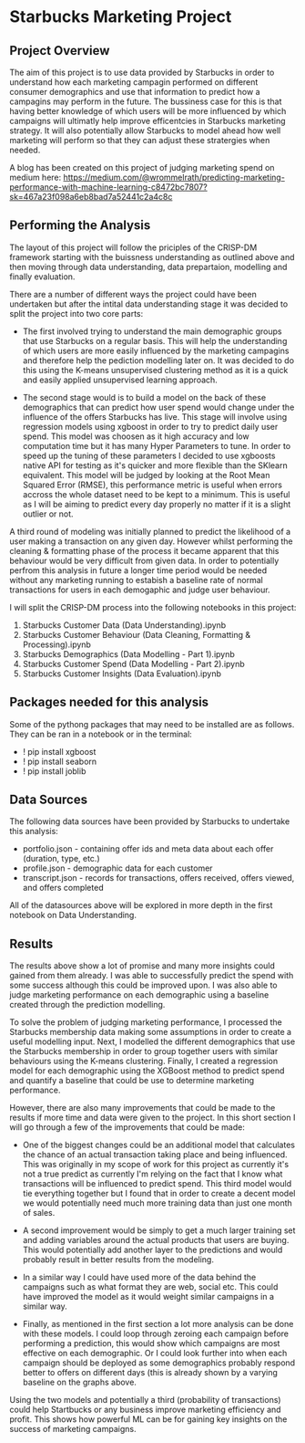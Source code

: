 # Starbucks Marketing Project 

## Project Overview

The aim of this project is to use data provided by Starbucks in order to understand how each marketing campagin performed on different consumer demographics and use that information to predict how a campagins may perform in the future. The bussiness case for this is that having better knowledge of which users will be more influenced by which campaigns will ultimatly help improve efficentcies in Starbucks marketing strategy. It will also potentially allow Starbucks to model ahead how well marketing will perform so that they can adjust these stratergies when needed.

A blog has been created on this project of judging marketing spend on medium here: 
https://medium.com/@wrommelrath/predicting-marketing-performance-with-machine-learning-c8472bc7807?sk=467a23f098a6eb8bad7a52441c2a4c8c


## Performing the Analysis

The layout of this project will follow the priciples of the CRISP-DM framework starting with the buissness understanding as outlined above and then moving through data understanding, data prepartaion, modelling and finally evaluation. 

There are a number of different ways the project could have been undertaken but after the intital data understanding stage it was decided to split the project into two core parts:

- The first involved trying to understand the main demographic groups that use Starbucks on a regular basis. This will help the understanding of which users are more easily influenced by the marketing campagins and therefore help the pediction modelling later on. It was decided to do this using the K-means unsupervised clustering method as it is a quick and easily applied unsupervised learning approach.

- The second stage would is to build a model on the back of these demographics that can predict how user spend would change under the influence of the offers Starbucks has live. This stage will involve using regression models using xgboost in order to try to predict daily user spend. This model was choosen as it high accuracy and low computation time but it has many Hyper Parameters to tune. In order to speed up the tuning of these parameters I decided to use xgboosts native API for testing as it's quicker and more flexible than the SKlearn equivalent. This model will be judged by looking at the Root Mean Squared Error (RMSE), this performance metric is useful when errors accross the whole dataset need to be kept to a minimum. This is useful as I will be aiming to predict every day properly no matter if it is a slight outlier or not.

A third round of modeling was initially planned to predict the likelihood of a user making a transaction on any given day. However whilst performing the cleaning & formatting phase of the process it became apparent that this behaviour would be very difficult from given data. In order to potentially perfrom this analysis in future a longer time period would be needed without any marketing running to estabish a baseline rate of normal transactions for users in each demogaphic and judge user behaviour.

I will split the CRISP-DM process into the following notebooks in this project:
1. Starbucks Customer Data (Data Understanding).ipynb
2. Starbucks Customer Behaviour (Data Cleaning, Formatting & Processing).ipynb
3. Starbucks Demographics (Data Modelling - Part 1).ipynb
4. Starbucks Customer Spend (Data Modelling - Part 2).ipynb
5. Starbucks Customer Insights (Data Evaluation).ipynb

## Packages needed for this analysis
Some of the pythong packages that may need to be installed are as follows. They can be ran in a notebook or in the terminal:
- ! pip install xgboost
- ! pip install seaborn
- ! pip install joblib


## Data Sources

The following data sources have been provided by Starbucks to undertake this analysis:
- portfolio.json - containing offer ids and meta data about each offer (duration, type, etc.)
- profile.json - demographic data for each customer
- transcript.json - records for transactions, offers received, offers viewed, and offers completed

All of the datasources above will be explored in more depth in the first notebook on Data Understanding.

## Results

The results above show a lot of promise and many more insights could gained from them already. I was able to successfully predict the spend with some success although this could be improved upon. I was also able to judge marketing performance on each demographic using a baseline created through the prediction modelling. 

To solve the problem of judging marketing performance, I processed the Starbucks membership data making some assumptions in order to create a useful modelling input. Next, I modelled the different demographics that use the Starbucks membership in order to group together users with similar behaviours using the K-means clustering. Finally, I created a regression model for each demographic using the XGBoost method to predict spend and quantify a baseline that could be use to determine marketing performance.

However, there are also many improvements that could be made to the results if more time and data were given to the project. In this short section I will go through a few of the improvements that could be made:

- One of the biggest changes could be an additional model that calculates the chance of an actual transaction taking place and being influenced. This was originally in my scope of work for this project as currently it's not a true predict as currently I'm relying on the fact that I know what transactions will be influenced to predict spend. This third model would tie everything together but I found that in order to create a decent model we would potentially need much more training data than just one month of sales.


- A second improvement would be simply to get a much larger training set and adding variables around the actual products that users are buying. This would potentially add another layer to the predictions and would probably result in better results from the modeling.


- In a similar way I could have used more of the data behind the campaigns such as what format they are web, social etc. This could have improved the model as it would weight similar campaigns in a similar way.


- Finally, as mentioned in the first section a lot more analysis can be done with these models. I could loop through zeroing each campaign before performing a prediction, this would show which campaigns are most effective on each demographic. Or I could look further into when each campaign should be deployed as some demographics probably respond better to offers on different days (this is already shown by a varying baseline on the graphs above.

Using the two models and potentially a third (probability of transactions) could help Startbucks or any business improve marketing efficiency and profit. This shows how powerful ML can be for gaining key insights on the success of marketing campaigns.

